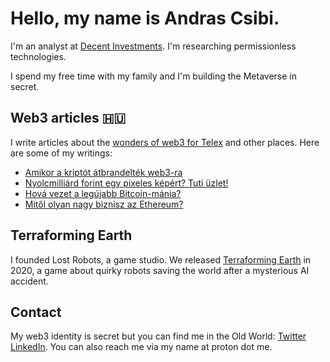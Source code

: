 # Hello, my name is Andras Csibi. 

I'm an analyst at [Decent Investments](https://www.decent.net). I'm researching permissionless technologies.

I spend my free time with my family and I'm building the Metaverse in secret. 

## Web3 articles 🇭🇺

I write articles about the [wonders of web3 for Telex](https://telex.hu/szerzo/csibi-andras) and other places. Here are some of my writings:

- [Amikor a kriptót átbrandelték web3-ra](https://telex.hu/nevertek/2022/01/24/web3-kripto-nft-metaverzum)
- [Nyolcmilliárd forint egy pixeles képért? Tuti üzlet!](https://telex.hu/nevertek/2022/03/23/nyolcmilliard-forint-egy-pixeles-kepert-tuti-uzlet)
- [Hová vezet a legújabb Bitcoin-mánia?](https://hold.hu/holdblog/bitcoin-blokklanc-digitalis-mutargy-nft-csibi-andras/)
- [Mitől olyan nagy biznisz az Ethereum?](https://hold.hu/holdblog/ethereum-befektetes-piac-bitcoin-kripto-csibi-andras/)

## Terraforming Earth

I founded Lost Robots, a game studio. We released [Terraforming Earth](http://www.terraforming.earth) in 2020, a game about quirky robots saving the world after a mysterious AI accident. 

## Contact

My web3 identity is secret but you can find me in the Old World: [Twitter](https://twitter.com/Andrasforming) [LinkedIn](https://www.linkedin.com/in/andrascsibi/). You can also reach me via my name at proton dot me.
